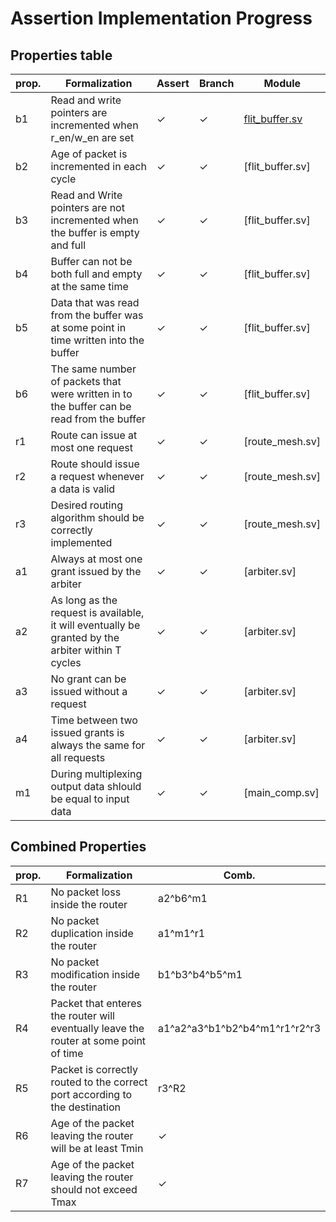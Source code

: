 # Assertion Implementation Progress

## Properties table

| prop. | Formalization  | Assert | Branch | Module |
|---|---|---|---|---|
| b1  | Read and write pointers are incremented when r_en/w_en are set | ✓  | ✓ | [flit_buffer.sv](src_verilog/lib/flit_buffer.sv) |
| b2  | Age of packet is incremented in each cycle |  ✓ | ✓ | [flit_buffer.sv] |
| b3 | Read and Write pointers are not incremented when the buffer is empty and full | ✓ | ✓ | [flit_buffer.sv] |
|  b4  | Buffer can not be both full and empty at the same time |  ✓ | ✓ | [flit_buffer.sv] |
|  b5  | Data that was read from the buffer was at some point in time written into the buffer | ✓ | ✓ | [flit_buffer.sv] |
|  b6  | The same number of packets that were written in to the buffer can be read from the buffer | ✓   | ✓ | [flit_buffer.sv] |
|  r1  |  Route can issue at most one request | ✓ | ✓ | [route_mesh.sv] |
|  r2  | Route should issue a request whenever a data is valid |  ✓  | ✓ | [route_mesh.sv] |
|  r3  | Desired routing algorithm should be correctly implemented |  ✓ | ✓ | [route_mesh.sv] |
|  a1  | Always at most one grant issued by the arbiter | ✓ | ✓ | [arbiter.sv] |
|  a2  | As long as the request is available, it will eventually be granted by the arbiter within T cycles | ✓ | ✓ | [arbiter.sv] |
|  a3  | No grant can be issued without a request | ✓ | ✓ | [arbiter.sv] |
|  a4  | Time between two issued grants is always the same for all requests | ✓ | ✓ | [arbiter.sv] |
|  m1  | During multiplexing output data shlould be equal to input data | ✓  | ✓ | [main_comp.sv] |

## Combined Properties

| prop. | Formalization  | Comb. | 
|---|---|---|
| R1 | No packet loss inside the router | a2^b6^m1 |
| R2 | No packet duplication inside the router | a1^m1^r1  |
| R3 | No packet modification inside the router  | b1^b3^b4^b5^m1  |
| R4 | Packet that enteres the router will eventually leave the router at some point of time  | a1^a2^a3^b1^b2^b4^m1^r1^r2^r3 |
| R5 | Packet is correctly routed to the correct port according to the destination | r3^R2 |
| R6 | Age of the packet leaving the router will be at least Tmin | ✓  |
| R7 | Age of the packet leaving the router should not exceed Tmax  |  ✓  |


